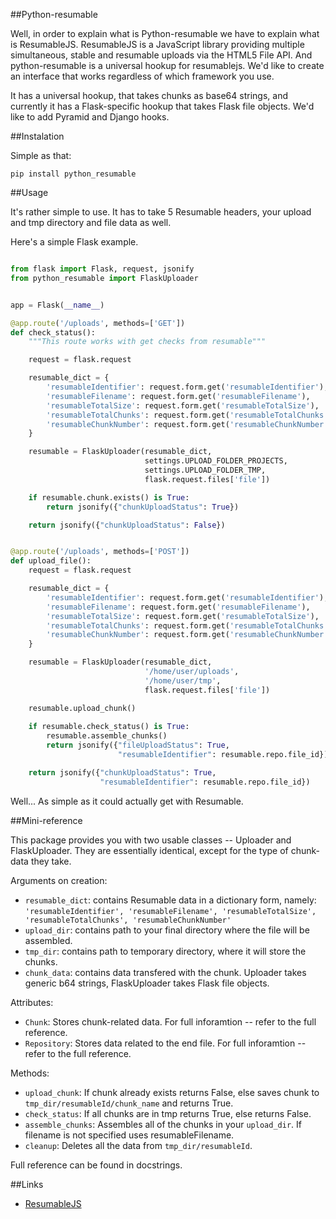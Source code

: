 ##Python-resumable

Well, in order to explain what is Python-resumable we have to explain what is ResumableJS. ResumableJS is a JavaScript library providing multiple simultaneous, stable and resumable uploads via the HTML5 File API. And python-resumable is a universal hookup for resumablejs. We'd like to create an interface that works regardless of which framework you use.

It has a universal hookup, that takes chunks as base64 strings, and currently it has a Flask-specific hookup that takes Flask file objects. We'd like to add Pyramid and Django hooks.

##Instalation

Simple as that:

```
pip install python_resumable
```

##Usage

It's rather simple to use. It has to take 5 Resumable headers, your upload and tmp directory and file data as well.

Here's a simple Flask example.

```python

from flask import Flask, request, jsonify
from python_resumable import FlaskUploader


app = Flask(__name__)

@app.route('/uploads', methods=['GET'])
def check_status():
    """This route works with get checks from resumable"""

    request = flask.request

    resumable_dict = {
        'resumableIdentifier': request.form.get('resumableIdentifier'),
        'resumableFilename': request.form.get('resumableFilename'),
        'resumableTotalSize': request.form.get('resumableTotalSize'),
        'resumableTotalChunks': request.form.get('resumableTotalChunks'),
        'resumableChunkNumber': request.form.get('resumableChunkNumber')
    }

    resumable = FlaskUploader(resumable_dict,
                              settings.UPLOAD_FOLDER_PROJECTS,
                              settings.UPLOAD_FOLDER_TMP,
                              flask.request.files['file'])

    if resumable.chunk.exists() is True:
        return jsonify({"chunkUploadStatus": True})

    return jsonify({"chunkUploadStatus": False})


@app.route('/uploads', methods=['POST'])
def upload_file():
    request = flask.request

    resumable_dict = {
        'resumableIdentifier': request.form.get('resumableIdentifier'),
        'resumableFilename': request.form.get('resumableFilename'),
        'resumableTotalSize': request.form.get('resumableTotalSize'),
        'resumableTotalChunks': request.form.get('resumableTotalChunks'),
        'resumableChunkNumber': request.form.get('resumableChunkNumber')
    }

    resumable = FlaskUploader(resumable_dict,
                              '/home/user/uploads',
                              '/home/user/tmp',
                              flask.request.files['file'])

    resumable.upload_chunk()
    
    if resumable.check_status() is True:
        resumable.assemble_chunks()
        return jsonify({"fileUploadStatus": True,
                        "resumableIdentifier": resumable.repo.file_id})

    return jsonify({"chunkUploadStatus": True,
                    "resumableIdentifier": resumable.repo.file_id})
```

Well... As simple as it could actually get with Resumable.

##Mini-reference

This package provides you with two usable classes -- Uploader and FlaskUploader. They are essentially identical, except for the type of chunk-data they take.

Arguments on creation:

* ```resumable_dict```: contains Resumable data in a dictionary form, namely: ```'resumableIdentifier', 'resumableFilename', 'resumableTotalSize', 'resumableTotalChunks', 'resumableChunkNumber'```
* ```upload_dir```: contains path to your final directory where the file will be assembled.
* ```tmp_dir```: contains path to temporary directory, where it will store the chunks.
* ```chunk_data```: contains data transfered with the chunk. Uploader takes generic b64 strings, FlaskUploader takes Flask file objects.

Attributes:

* ```Chunk```: Stores chunk-related data. For full inforamtion -- refer to the full reference.
* ```Repository```: Stores data related to the end file. For full inforamtion -- refer to the full reference.

Methods:

* ```upload_chunk```: If chunk already exists returns False, else saves chunk to ```tmp_dir/resumableId/chunk_name``` and returns True.
* ```check_status```: If all chunks are in tmp returns True, else returns False.
* ```assemble_chunks```: Assembles all of the chunks in your ```upload_dir```. If filename is not specified uses resumableFilename.
* ```cleanup```: Deletes all the data from ```tmp_dir/resumableId```.


Full reference can be found in docstrings.


##Links

* [ResumableJS](http://www.resumablejs.com/)